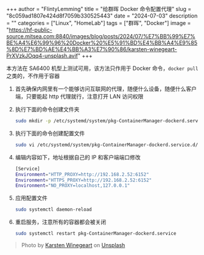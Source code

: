 +++
author = "FlintyLemming"
title = "给群晖 Docker 命令配置代理"
slug = "8c059ad1807e424d8f7059b330525443"
date = "2024-07-03"
description = ""
categories = ["Linux", "HomeLab"]
tags = ["群晖", "Docker"]
image = "https://hf-public-source.mitsea.com:8840/images/blog/posts/2024/07/%E7%BB%99%E7%BE%A4%E6%99%96%20Docker%20%E5%91%BD%E4%BB%A4%E9%85%8D%E7%BD%AE%E4%BB%A3%E7%90%86/karsten-winegeart-PrXVzkJOqq4-unsplash.avif"
+++

本方法在 SA6400 机型上测试可用，该方法只作用于 Docker 命令，`docker pull` 之类的，不作用于容器

1. 首先确保内网里有一个能够访问互联网的代理，随便什么设备，随便什么客户端，只要能起 http 代理就行，注意打开 LAN 访问权限

2. 执行下面的命令创建文件夹

    ```bash
    sudo mkdir -p /etc/systemd/system/pkg-ContainerManager-dockerd.service.d
    ```
3. 执行下面的命令创建配置文件

    ```bash
    sudo vi /etc/systemd/system/pkg-ContainerManager-dockerd.service.d/http-proxy.conf
    ```
4. 编辑内容如下，地址根据自己的 IP 和客户端端口修改

    ```bash
    [Service]
    Environment="HTTP_PROXY=http://192.168.2.52:6152"
    Environment="HTTPS_PROXY=http://192.168.2.52:6152"
    Environment="NO_PROXY=localhost,127.0.0.1"
    ```
5. 应用配置文件

    ```bash
    sudo systemctl daemon-reload
    ```
6. 重启服务，注意所有的容器都会被关闭

    ```bash
    sudo systemctl restart pkg-ContainerManager-dockerd.service
    ```

> Photo by [Karsten Winegeart](https://unsplash.com/@karsten116?utm_content=creditCopyText&utm_medium=referral&utm_source=unsplash) on [Unsplash](https://unsplash.com/photos/an-aerial-view-of-a-mountain-valley-with-a-river-running-through-it-PrXVzkJOqq4?utm_content=creditCopyText&utm_medium=referral&utm_source=unsplash)
  